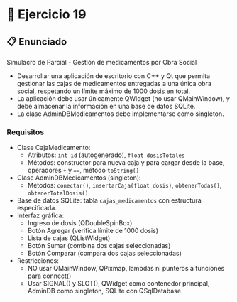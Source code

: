 # 🧪 Ejercicio 19

## 📋 Enunciado

Simulacro de Parcial - Gestión de medicamentos por Obra Social

- Desarrollar una aplicación de escritorio con C++ y Qt que permita gestionar las cajas de medicamentos entregadas a una única obra social, respetando un límite máximo de 1000 dosis en total.
- La aplicación debe usar únicamente QWidget (no usar QMainWindow), y debe almacenar la información en una base de datos SQLite.
- La clase AdminDBMedicamentos debe implementarse como singleton.

### Requisitos

- Clase CajaMedicamento:
  - Atributos: `int id` (autogenerado), `float dosisTotales`
  - Métodos: constructor para nueva caja y para cargar desde la base, operadores `+` y `==`, método `toString()`
- Clase AdminDBMedicamentos (singleton):
  - Métodos: `conectar()`, `insertarCaja(float dosis)`, `obtenerTodas()`, `obtenerTotalDosis()`
- Base de datos SQLite: tabla `cajas_medicamentos` con estructura especificada.
- Interfaz gráfica:
  - Ingreso de dosis (QDoubleSpinBox)
  - Botón Agregar (verifica límite de 1000 dosis)
  - Lista de cajas (QListWidget)
  - Botón Sumar (combina dos cajas seleccionadas)
  - Botón Comparar (compara dos cajas seleccionadas)
- Restricciones:
  - NO usar QMainWindow, QPixmap, lambdas ni punteros a funciones para connect()
  - Usar SIGNAL() y SLOT(), QWidget como contenedor principal, AdminDB como singleton, SQLite con QSqlDatabase
